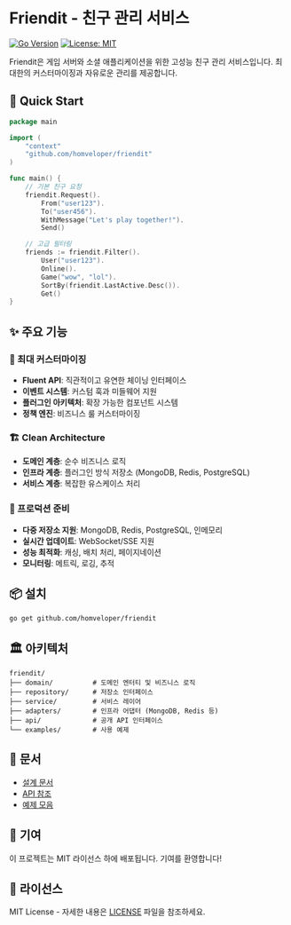 # Friendit - 친구 관리 서비스

[![Go Version](https://img.shields.io/badge/Go-%3E%3D%201.21-blue.svg)](https://golang.org/)
[![License: MIT](https://img.shields.io/badge/License-MIT-yellow.svg)](https://opensource.org/licenses/MIT)

Friendit은 게임 서버와 소셜 애플리케이션을 위한 고성능 친구 관리 서비스입니다. 최대한의 커스터마이징과 자유로운 관리를 제공합니다.

## 🚀 Quick Start

```go
package main

import (
    "context"
    "github.com/homveloper/friendit"
)

func main() {
    // 기본 친구 요청
    friendit.Request().
        From("user123").
        To("user456").
        WithMessage("Let's play together!").
        Send()

    // 고급 필터링
    friends := friendit.Filter().
        User("user123").
        Online().
        Game("wow", "lol").
        SortBy(friendit.LastActive.Desc()).
        Get()
}
```

## ✨ 주요 기능

### 🎯 최대 커스터마이징
- **Fluent API**: 직관적이고 유연한 체이닝 인터페이스
- **이벤트 시스템**: 커스텀 훅과 미들웨어 지원
- **플러그인 아키텍처**: 확장 가능한 컴포넌트 시스템
- **정책 엔진**: 비즈니스 룰 커스터마이징

### 🏗️ Clean Architecture
- **도메인 계층**: 순수 비즈니스 로직
- **인프라 계층**: 플러그인 방식 저장소 (MongoDB, Redis, PostgreSQL)
- **서비스 계층**: 복잡한 유스케이스 처리

### 🔧 프로덕션 준비
- **다중 저장소 지원**: MongoDB, Redis, PostgreSQL, 인메모리
- **실시간 업데이트**: WebSocket/SSE 지원
- **성능 최적화**: 캐싱, 배치 처리, 페이지네이션
- **모니터링**: 메트릭, 로깅, 추적

## 📦 설치

```bash
go get github.com/homveloper/friendit
```

## 🏛️ 아키텍처

```
friendit/
├── domain/          # 도메인 엔터티 및 비즈니스 로직
├── repository/      # 저장소 인터페이스
├── service/         # 서비스 레이어
├── adapters/        # 인프라 어댑터 (MongoDB, Redis 등)
├── api/             # 공개 API 인터페이스
└── examples/        # 사용 예제
```

## 📖 문서

- [설계 문서](./DESIGN.md)
- [API 참조](./docs/api.md)
- [예제 모음](./examples/)

## 🤝 기여

이 프로젝트는 MIT 라이선스 하에 배포됩니다. 기여를 환영합니다!

## 📄 라이선스

MIT License - 자세한 내용은 [LICENSE](LICENSE) 파일을 참조하세요.